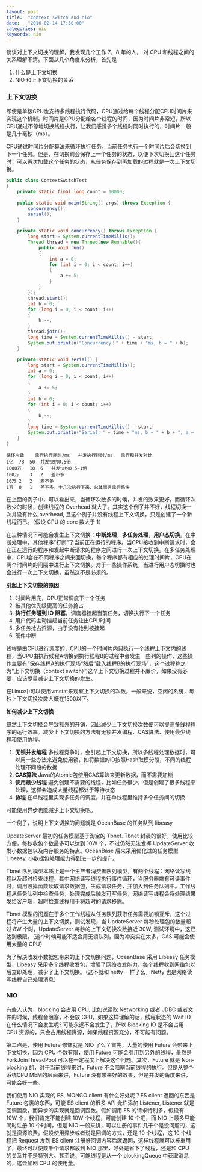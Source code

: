 ```yaml
---
layout: post
title:  "context switch and nio"
date:   "2016-02-14 17:50:00"
categories: nio
keywords: nio
---
```



谈谈对上下文切换的理解，我发现几个工作 7，8 年的人， 对 CPU 和线程之间的关系理解不清。下面从几个角度来分析，首先是

1. 什么是上下文切换
2. NIO 和上下文切换的关系


### 上下文切换

即使是单核CPU也支持多线程执行代码，CPU通过给每个线程分配CPU时间片来实现这个机制。时间片是CPU分配给各个线程的时间，因为时间片非常短，所以CPU通过不停地切换线程执行，让我们感觉多个线程时同时执行的，时间片一般是几十毫秒（ms）。

CPU通过时间片分配算法来循环执行任务，当前任务执行一个时间片后会切换到下一个任务。但是，在切换前会保存上一个任务的状态，以便下次切换回这个任务时，可以再次加载这个任务的状态，从任务保存到再加载的过程就是一次上下文切换。

```java
public class ContextSwitchTest
{
    private static final long count = 10000;
    
    public static void main(String[] args) throws Exception {
        concurrency();
        serial();
    }
    
    private static void concurrency() throws Exception {
        long start = System.currentTimeMillis();
        Thread thread = new Thread(new Runnable(){
            public void run()
            {
                int a = 0;
                for (int i = 0; i < count; i++)
                {
                    a += 5;
                }
            }
        });
        thread.start();
        int b = 0;
        for (long i = 0; i < count; i++)
        {
            b --;
        }
        thread.join();
        long time = System.currentTimeMillis() - start;
        System.out.println("Concurrency：" + time + "ms, b = " + b);
    }
    
    private static void serial() {
        long start = System.currentTimeMillis();
        int a = 0;
        for (long i = 0; i < count; i++)
        {
            a += 5;
        }
        int b = 0;
        for (int i = 0; i < count; i++)
        {
            b --;
        }
        long time = System.currentTimeMillis() - start;
        System.out.println("Serial：" + time + "ms, b = " + b + ", a = " + a);
    }
}
```

```
循环次数	串行执行耗时/ms	并发执行耗时/ms	串行和并发对比
1亿	78	50	并发快约0.5倍
1000万	10	6	并发快约0.5~1倍
100万	3	2	差不多
10万	2	2	差不多
1万	0	1	差不多，十几次执行下来，总体而言串行略快
```

在上面的例子中，可以看出来，当循环次数多的时候，并发的效果更好，而循环次数少的时候，创建线程的 Overhead 就大了。其实这个例子并不好，线程切换一次并没有什么 overhead, 且这个例子并没有线程上下文切换，只是创建了一个新线程而已。（假设 CPU 的 core 数大于 1）

在三种情况下可能会发生上下文切换：**中断处理**，**多任务处理**，**用户态切换**。在中断处理中，其他程序”打断”了当前正在运行的程序。当CPU接收到中断请求时，会在正在运行的程序和发起中断请求的程序之间进行一次上下文切换。在多任务处理中，CPU会在不同程序之间来回切换，每个程序都有相应的处理时间片，CPU在两个时间片的间隔中进行上下文切换。对于一些操作系统，当进行用户态切换时也会进行一次上下文切换，虽然这不是必须的。

**引起上下文切换的原因**

1. 时间片用完，CPU正常调度下一个任务
2. 被其他优先级更高的任务抢占
3. **执行任务碰到 IO 阻塞**，调度器挂起当前任务，切换执行下一个任务
4. 用户代码主动挂起当前任务让出CPU时间
5. 多任务抢占资源，由于没有抢到被挂起
6. 硬件中断


线程是由CPU进行调度的，CPU的一个时间片内只执行一个线程上下文内的线程，当CPU由执行线程A切换到执行线程B的过程中会发生一些列的操作，这些操作主要有”保存线程A的执行现场“然后”载入线程B的执行现场”，这个过程称之为“上下文切换（context switch）”,这个上下文切换过程并不廉价，如果没有必要，应该尽量减少上下文切换的发生。

在Linux中可以使用vmstat来观察上下文切换的次数，一般来说，空闲的系统，每秒上下文切换次数大概在1500以下。


**如何减少上下文切换**

既然上下文切换会导致额外的开销，因此减少上下文切换次数便可以提高多线程程序的运行效率。减少上下文切换的方法有无锁并发编程、CAS算法、使用最少线程和使用协程。

1. **无锁并发编程** 多线程竞争时，会引起上下文切换，所以多线程处理数据时，可以用一些办法来避免使用锁，如将数据的ID按照Hash取模分段，不同的线程处理不同段的数据
2. **CAS算法** Java的Atomic包使用CAS算法来更新数据，而不需要加锁
3. **使用最少线程** 避免创建不需要的线程，比如任务很少，但是创建了很多线程来处理，这样会造成大量线程都处于等待状态
4. **协程** 在单线程里实现多任务的调度，并在单线程里维持多个任务间的切换


可能使用**异步**也能减少上下文切换吧。

一个例子，说明上下文切换的问题就是 OceanBase 的任务队列 libeasy

UpdateServer 最初的任务模型基于淘宝的 Tbnet. Tbnet 封装的很好，使用比较方便，每秒收包个数最多可以达到 10W 个，不过仍然无法发挥 UpdateServer 收发小数据包以及内存服务的特点。OceanBase 后来采用优化过的任务模型 Libeasy, 小数据包处理能力得到进一步的提升。

Tbnet 队列模型本质上是一个生产者消费者队列模型，有两个线程：网络读写线程以及超时检查线程，其中网络读写线程执行事件循环，当服务器端有可读事件时，调用毁掉函数读取请求数据包，生成请求任务，并加入到任务队列中。工作线程从任务队列中检查任务，处理完成后触发可写任务，网络读写线程会将处理结果发给客户端，超时检查线程用于将超时的请求移除。

Tbnet 模型的问题在于多个工作线程从任务队列获取任务需要加锁互斥，这个过程将产生大量的上下文切换，测试发现，当 UpdateServer 每秒处理包的数量超过 8W 个时，UpdateServer 每秒的上下文切换次数接近 30W, 测试环境中，这已达到极限。（这个时候可能不适合用无锁队列，因为冲突实在太多，CAS 可能会使用大量的 CPU）

为了解决收发小数据包带来的上下文切换问题，OceanBase 采用 Libeasy 任务模型，Libeasy 采用多个线程收发包，增强了网络收发能力，每个线程收到网络包以后立即处理，减少了上下文切换。（这不就和 netty 一样了么，Netty 也是网络读写线程自己处理消息）



### NIO

有些人认为，blocking 会占用 CPU, 比如说读取 Networking 或者 JDBC 或者文件的时候，线程会阻塞，不会放 CPU。如果这样理解的话，线程状态的 Wait IO 在什么情况下会发生呢? 可能永远不会发生了，所以 Blocking IO 是不会占用 CPU 资源的，只会占用线程资源，如果线程资源充分，不可能有问题。

第二点是，使用 Future 修饰就是 NIO 了么？首先，大量的使用 Future 会带来上下文切换，因为 CPU 个数有限，使用 Future 可能会引用到另外的线程，虽然是 ForkJoinThreadPool 可以在一定程度上解决这个问题。其次，Future 就是 Non-blocking 的，对于当前线程来讲，Future 不会阻塞当前线程的执行。但是从整个系统CPU MEM的层面来讲，Future 没有带来好的效果，但是并发的角度来讲，可能会好一些。

我们使用 NIO 实现的 ES, MONGO client 有什么好处呢？ES client 返回的东西是 Future 包裹的东西，可能 ES client 的很多 API 允许添加 Listener, Listener 就是回调函数，而异步的实现就是回调函数。假如调用 ES 的请求特别多，假设有 10W 个，我们肯定不能创建 10W 个线程，可能创建 10 个吧，而 NIO 上最多只能同时注册 10 个时间，但是 NIO 一般来讲，可以注册的事件几千个是没问题的，这就是资源浪费。假设使用异步或者说是回调的方式，还是 10 个线程，这 10 个线程把 Request 发到 ES client 注册好回调内容后就返回，这样线程就可以被重用了，最终可以使数千个请求都放到 NIO 那里，好处是省下了线程，还是和 CPU 的关系并不是特别大。甚至说，可能线程是从一个 blockingQueue 中获取消息的，这会加剧 CPU 的使用量。

